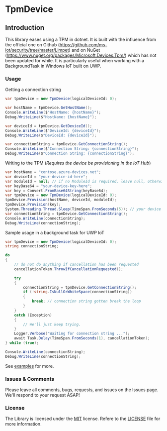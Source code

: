 # TpmDevice

## Introduction

This library eases using a TPM in dotnet. It is built with the influence from the official one on Github (https://github.com/ms-iot/security/tree/master/Limpet) and on NuGet (https://www.nuget.org/packages/Microsoft.Devices.Tpm/) which has not been updated for while.
It is particularly useful when working with a BackgroundTask in Windows IoT built on UWP.

### Usage

Getting a connection string

```csharp
var tpmDevice = new TpmDevice(logicalDeviceId: 0);

var hostName = tpmDevice.GetHostName();
Console.WriteLine($"HostName: {hostName}");
Debug.WriteLine($"HostName: {hostName}");

var deviceId = tpmDevice.GetDeviceId();
Console.WriteLine($"DeviceId: {deviceId}");
Debug.WriteLine($"DeviceId: {deviceId}");

var connectionString = tpmDevice.GetConnectionString();
Console.WriteLine($"Connection String: {connectionString}");
Debug.WriteLine($"Connection String: {connectionString}");
```

Writing to the TPM (*Requires the device be provisioning in the IoT Hub*)

```csharp
var hostName = "contose.azure-devices.net";
var deviceId = "your-device-id-here";
var moduleId = null; // if no ModuleId is required, leave null, otherwise specify
var keyBase64 = "your-device-key-here";
var key = Convert.FromBase64String(keyBase64);
var tpmDevice = new TpmDevice(logicalDeviceId: 0);
tpmDevice.Provision(hostName, deviceId, moduleId);
tpmDevice.Provision(key);
System.Threading.Thread.Sleep(TimeSpan.FromSeconds(5)); // your device might need some time
var connectionString = tpmDevice.GetConnectionString();
Console.WriteLine(connectionString);
Debug.WriteLine(connectionString);
```

Sample usage in a background task for UWP IoT

```csharp
var tpmDevice = new TpmDevice(logicalDeviceId: 0);
string connectionString;

do
{
    // do not do anything if cancellation has been requested
    cancellationToken.ThrowIfCancellationRequested();

    try
    {
        connectionString = tpmDevice.GetConnectionString();
        if (!string.IsNullOrWhiteSpace(connectionString))
        {
            break; // connection string gotten break the loop
        }
    }
    catch (Exception)
    {
        // We'll just keep trying.
    }
    Logger.Verbose("Waiting for connection string ...");
    await Task.Delay(TimeSpan.FromSeconds(1), cancellationToken);
} while (true);

Console.WriteLine(connectionString);
Debug.WriteLine(connectionString);
```

See [examples](./examples/) for more.

### Issues &amp; Comments

Please leave all comments, bugs, requests, and issues on the Issues page. We'll respond to your request ASAP!

### License

The Library is licensed under the [MIT](http://www.opensource.org/licenses/mit-license.php "Read more about the MIT license form") license. Refere to the [LICENSE](./LICENSE.md) file for more information.
